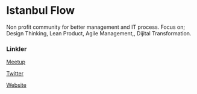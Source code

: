 # Istanbul Flow

Non profit community for better management and IT process. Focus on; Design Thinking, Lean Product, Agile Management,, Dijital Transformation.

### Linkler
[Meetup](https://www.meetup.com/tr-TR/istanbulflow/)

[Twitter](https://twitter.com/istanbulflow)

[Website](https://istanbulflow.com)